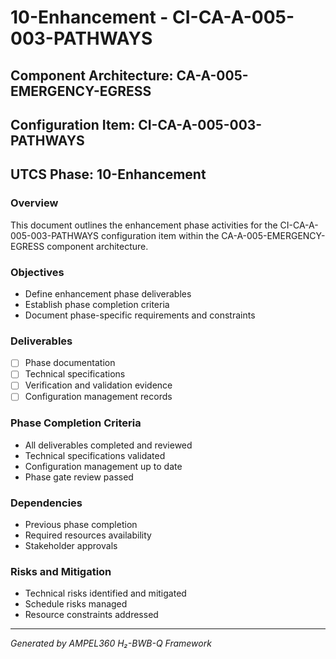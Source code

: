 # 10-Enhancement - CI-CA-A-005-003-PATHWAYS

## Component Architecture: CA-A-005-EMERGENCY-EGRESS
## Configuration Item: CI-CA-A-005-003-PATHWAYS
## UTCS Phase: 10-Enhancement

### Overview
This document outlines the enhancement phase activities for the CI-CA-A-005-003-PATHWAYS configuration item within the CA-A-005-EMERGENCY-EGRESS component architecture.

### Objectives
- Define enhancement phase deliverables
- Establish phase completion criteria
- Document phase-specific requirements and constraints

### Deliverables
- [ ] Phase documentation
- [ ] Technical specifications
- [ ] Verification and validation evidence
- [ ] Configuration management records

### Phase Completion Criteria
- All deliverables completed and reviewed
- Technical specifications validated
- Configuration management up to date
- Phase gate review passed

### Dependencies
- Previous phase completion
- Required resources availability
- Stakeholder approvals

### Risks and Mitigation
- Technical risks identified and mitigated
- Schedule risks managed
- Resource constraints addressed

---
*Generated by AMPEL360 H₂-BWB-Q Framework*
